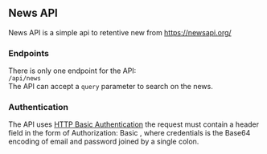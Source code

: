 ## News API

News API is a simple api to retentive new from https://newsapi.org/ 

### Endpoints
There is only one endpoint for the API:<br>
`/api/news`<br>
The API can accept a `query` parameter to search on the news.

### Authentication
The API uses [HTTP Basic Authentication](https://en.wikipedia.org/wiki/Basic_access_authentication) the request must contain a header field in the form of Authorization: Basic <credentials>, where credentials is the Base64 encoding of email and password joined by a single colon.
